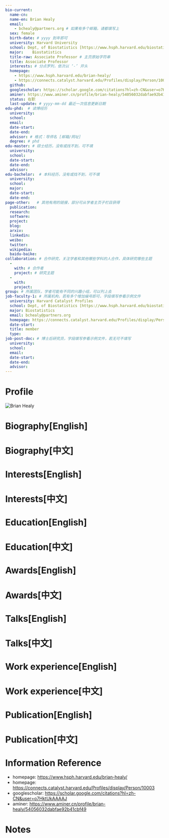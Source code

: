 ```yaml
---
bio-current:
  name-cn: 
  name-en: Brian Healy
  email: 
    - bchealy@partners.org # 如果有多个邮箱，请都填写上
  sex: female
  birth-date: # yyyy 到年即可
  university: Harvard University 
  school: Dept, of Biostatistics [https://www.hsph.harvard.edu/biostatistics/] # 格式：学院名称[学院官网链接]
  major: 	Biostatistics
  title-raw: Associate Professor # 主页原始字符串
  title: Associate Professor
  interests: # 分点罗列，依次以 ‘-’ 开头
  homepage: 
    - https://www.hsph.harvard.edu/brian-healy/ 
    - https://connects.catalyst.harvard.edu/Profiles/display/Person/10003
  github: 
  googlescholar: https://scholar.google.com/citations?hl=zh-CN&user=o7HktUkAAAAJ 
  aminer: https://www.aminer.cn/profile/brian-healy/54056032dabfae92b41cbf49
  status: 在职
  last-update: # yyyy-mm-dd 最近一次信息更新日期
edu-phd:  # 读博经历
  university: 
  school: 
  email: 
  date-start: 
  date-end: 
  advisor: # 格式：导师名 [邮箱/网址]
  degree: # phd
edu-master: # 硕士经历，没有或找不到，可不填
  university: 
  school: 
  date-start: 
  date-end: 
  advisor:
edu-bachelor:  # 本科经历，没有或找不到，可不填
  university: 
  school: 
  major: 
  date-start: 
  date-end: 
page-other:   # 其他有用的链接，部分可从学者主页子栏目获得
  publication: 
  research: 
  software: 
  project: 
  blog: 
  arxiv: 
  linkedin: 
  weibo:
  twitter:
  wikipedia:
  baidu-baike:
collaboration: # 合作研究，关注学者和其他哪些学科的人合作，具体研究哪些主题
  - 
    with: # 合作者
    project: # 研究主题
  - 
    with: 
    project: 
group: # 所属团队，学者可能有不同的兴趣小组，可以列上去
job-faculty-1: # 所属机构，若有多个增加编号即可，字段填写参看示例文件
  university: Harvard Catalyst Profiles
  school: Dept, of Biostatistics [https://www.hsph.harvard.edu/biostatistics/]
  major: Biostatistics
  email: bchealy@partners.org
  homepage: https://connects.catalyst.harvard.edu/Profiles/display/Person/10003
  date-start: 
  title: member
  type: 
job-post-doc: # 博士后研究员，字段填写参看示例文件，若无可不填写
  university: 
  school: 
  email: 
  date-start: 
  date-end: 
  advisor: 
---
```


# Profile

![Brian Healy]()

# Biography[English]

# Biography[中文]

# Interests[English]

# Interests[中文]

# Education[English]

# Education[中文]

# Awards[English]

# Awards[中文]

# Talks[English]

# Talks[中文]

# Work experience[English]

# Work experience[中文]

# Publication[English]

# Publication[中文]

# Information Reference

- homepage: https://www.hsph.harvard.edu/brian-healy/ 
- homepage: https://connects.catalyst.harvard.edu/Profiles/display/Person/10003
- googlescholar: https://scholar.google.com/citations?hl=zh-CN&user=o7HktUkAAAAJ
- aminer: https://www.aminer.cn/profile/brian-healy/54056032dabfae92b41cbf49

# Notes